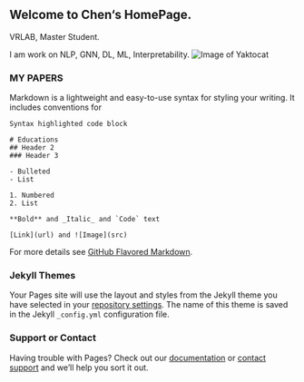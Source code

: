 ## Welcome to Chen‘s HomePage.

VRLAB, Master Student.

I am work on NLP, GNN, DL, ML, Interpretability.
![Image of Yaktocat](https://github.com/JiechenJohn/JieChen/blob/gh-pages/1.jpg)

### MY PAPERS

Markdown is a lightweight and easy-to-use syntax for styling your writing. It includes conventions for

```MY PAPERS
Syntax highlighted code block

# Educations
## Header 2
### Header 3

- Bulleted
- List

1. Numbered
2. List

**Bold** and _Italic_ and `Code` text

[Link](url) and ![Image](src)
```

For more details see [GitHub Flavored Markdown](https://guides.github.com/features/mastering-markdown/).

### Jekyll Themes

Your Pages site will use the layout and styles from the Jekyll theme you have selected in your [repository settings](https://github.com/JiechenJohn/JiechenJohn/settings). The name of this theme is saved in the Jekyll `_config.yml` configuration file.

### Support or Contact

Having trouble with Pages? Check out our [documentation](https://docs.github.com/categories/github-pages-basics/) or [contact support](https://support.github.com/contact) and we’ll help you sort it out.
